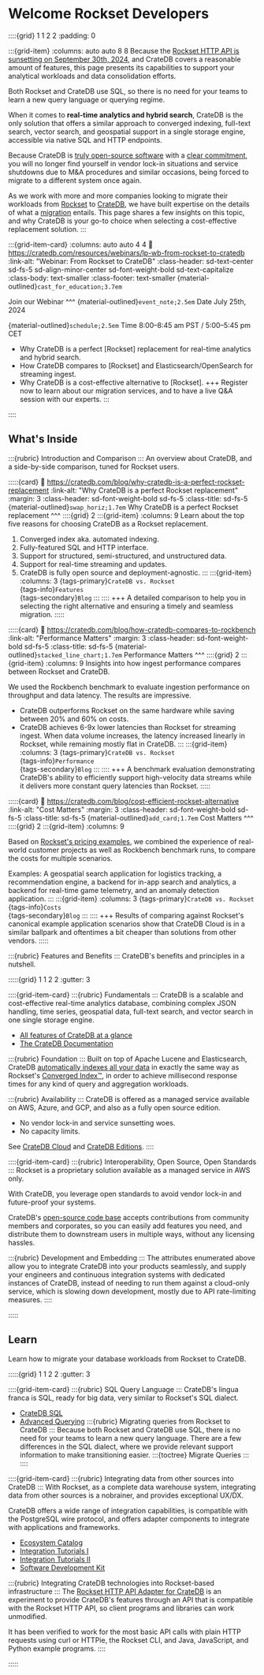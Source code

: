 # Welcome Rockset Developers

<style>
/* Cards with links */
.sd-hide-link-text {
  height: 0;
}
</style>

::::{grid} 1 1 2 2
:padding: 0

:::{grid-item}
:columns: auto auto 8 8
Because the [Rockset HTTP API is sunsetting on September 30th, 2024],
and CrateDB covers a reasonable amount of features, this page
presents its capabilities to support your analytical workloads
and data consolidation efforts.

Both Rockset and CrateDB use SQL, so there is no need for your teams to learn
a new query language or querying regime.

When it comes to **real-time analytics and hybrid search**,
CrateDB is the only solution that offers a similar approach to converged indexing,
full-text search, vector search, and geospatial support in a single storage engine,
accessible via native SQL and HTTP endpoints.

Because CrateDB is [truly open-source software] with a [clear commitment],
you will no longer find yourself
in vendor lock-in situations and service shutdowns due to M&A procedures and
similar occasions, being forced to migrate to a different system once again.

As we work with more and more companies looking to migrate their workloads
from [Rockset] to [CrateDB], we have built expertise on the details of what
a [migration] entails. This page shares a few insights on this topic, and
why CrateDB is your go-to choice when selecting a cost-effective
replacement solution.
:::

:::{grid-item-card}
:columns: auto auto 4 4
:link: https://cratedb.com/resources/webinars/lp-wb-from-rockset-to-cratedb
:link-alt: "Webinar: From Rockset to CrateDB"
:class-header: sd-text-center sd-fs-5 sd-align-minor-center sd-font-weight-bold sd-text-capitalize
:class-body: text-smaller
:class-footer: text-smaller
{material-outlined}`cast_for_education;3.7em`

Join our Webinar
^^^
{material-outlined}`event_note;2.5em` Date
July 25th, 2024

{material-outlined}`schedule;2.5em` Time
8:00–8:45 am PST /
5:00–5:45 pm CET

- Why CrateDB is a perfect \[Rockset\] replacement for real-time analytics and hybrid search. 
- How CrateDB compares to \[Rockset\] and Elasticsearch/OpenSearch for streaming ingest.
- Why CrateDB is a cost-effective alternative to \[Rockset\].
+++
Register now to learn about our migration services,
and to have a live Q&A session with our experts.
:::

::::


## What's Inside

:::{rubric} Introduction and Comparison
:::
An overview about CrateDB, and a side-by-side comparison, tuned for Rockset users.

:::::{card}
:link: https://cratedb.com/blog/why-cratedb-is-a-perfect-rockset-replacement 
:link-alt: "Why CrateDB is a perfect Rockset replacement"
:margin: 3
:class-header: sd-font-weight-bold sd-fs-5
:class-title: sd-fs-5
{material-outlined}`swap_horiz;1.7em` Why CrateDB is a perfect Rockset replacement
^^^
::::{grid} 2
:::{grid-item}
:columns: 9
Learn about the top five reasons for choosing CrateDB as a Rockset replacement.
1. Converged index aka. automated indexing.
2. Fully-featured SQL and HTTP interface.
3. Support for structured, semi-structured, and unstructured data.
4. Support for real-time streaming and updates.
5. CrateDB is fully open source and deployment-agnostic.
:::
:::{grid-item}
:columns: 3
{tags-primary}`CrateDB vs. Rockset` \
{tags-info}`Features` \
{tags-secondary}`Blog`
:::
::::
+++
A detailed comparison to help you in selecting the right alternative and ensuring a
timely and seamless migration.
:::::

:::::{card}
:link: https://cratedb.com/blog/how-cratedb-compares-to-rockbench
:link-alt: "Performance Matters"
:margin: 3
:class-header: sd-font-weight-bold sd-fs-5
:class-title: sd-fs-5
{material-outlined}`stacked_line_chart;1.7em` Performance Matters
^^^
::::{grid} 2
:::{grid-item}
:columns: 9
Insights into how ingest performance compares between Rockset and CrateDB.

We used the Rockbench benchmark to evaluate ingestion performance on throughput
and data latency. The results are impressive.

- CrateDB outperforms Rockset on the same hardware while saving between
  20% and 60% on costs.
- CrateDB achieves 6-9x lower latencies than Rockset for streaming ingest.
  When data volume increases, the latency increased
  linearly in Rockset, while remaining mostly flat in CrateDB.
:::
:::{grid-item}
:columns: 3
{tags-primary}`CrateDB vs. Rockset` \
{tags-info}`Performance` \
{tags-secondary}`Blog`
:::
::::
+++
A benchmark evaluation demonstrating CrateDB's ability to efficiently support
high-velocity data streams while it delivers more constant query latencies
than Rockset.
:::::


:::::{card}
:link: https://cratedb.com/blog/cost-efficient-rockset-alternative
:link-alt: "Cost Matters"
:margin: 3
:class-header: sd-font-weight-bold sd-fs-5
:class-title: sd-fs-5
{material-outlined}`add_card;1.7em` Cost Matters
^^^
::::{grid} 2
:::{grid-item}
:columns: 9

Based on [Rockset's pricing examples], we combined the experience of real-world
customer projects as well as Rockbench benchmark runs, to compare the costs for
multiple scenarios.

Examples: A geospatial search application for logistics tracking, a recommendation engine, a backend
for in-app search and analytics, a backend for real-time game telemetry,
and an anomaly detection application.
:::
:::{grid-item}
:columns: 3
{tags-primary}`CrateDB vs. Rockset` \
{tags-info}`Costs` \
{tags-secondary}`Blog`
:::
::::
+++
Results of comparing against Rockset's canonical example application scenarios
show that CrateDB Cloud is in a similar ballpark and oftentimes a bit cheaper
than solutions from other vendors.
:::::



:::{rubric} Features and Benefits
:::
CrateDB's benefits and principles in a nutshell.

:::::{grid} 1 1 2 2
:gutter: 3

::::{grid-item-card}
:::{rubric} Fundamentals
:::
CrateDB is a scalable and cost-effective real-time analytics database,
combining complex JSON handling, time series, geospatial data, full-text
search, and vector search in one single storage engine.

- [All features of CrateDB at a glance]
- [The CrateDB Documentation]

:::{rubric} Foundation
:::
Built on top of Apache Lucene and Elasticsearch, CrateDB [automatically
indexes all your data] in exactly the same way as Rockset's [Converged
Index™], in order to achieve millisecond response times for any kind
of query and aggregation workloads.

:::{rubric} Availability
:::
CrateDB is offered as a managed service available on AWS, Azure, and GCP,
and also as a fully open source edition.

- No vendor lock-in and service sunsetting woes.
- No capacity limits.

See [CrateDB Cloud] and [CrateDB Editions].
::::

::::{grid-item-card}
:::{rubric} Interoperability, Open Source, Open Standards
:::
Rockset is a proprietary solution available as a managed service in AWS only.

With CrateDB, you leverage open standards to avoid vendor lock-in and
future-proof your systems.

CrateDB's [open-source code base] accepts contributions from community
members and corporates, so you can easily add features you need, and
distribute them to downstream users in multiple ways, without any
licensing hassles.

:::{rubric} Development and Embedding
:::
The attributes enumerated above allow you to integrate CrateDB into your
products seamlessly, and supply your engineers and continuous integration
systems with dedicated instances of CrateDB, instead of needing to run
them against a cloud-only service, which is slowing down development,
mostly due to API rate-limiting measures.
::::

:::::


## Learn
Learn how to migrate your database workloads from Rockset to CrateDB.

:::::{grid} 1 1 2 2
:gutter: 3

::::{grid-item-card}
:::{rubric} SQL Query Language
:::
CrateDB's lingua franca is SQL, ready for big data, very similar to
Rockset's SQL dialect.
- [CrateDB SQL]
- [Advanced Querying]
:::{rubric} Migrating queries from Rockset to CrateDB
:::
Because both Rockset and CrateDB use SQL, there is no need for your teams to
learn a new query language. There are a few differences in the SQL dialect,
where we provide relevant support information to make transitioning easier.
:::{toctree}
Migrate Queries <query>
:::
::::

::::{grid-item-card}
:::{rubric} Integrating data from other sources into CrateDB
:::
With Rockset, as a complete data warehouse system, integrating data from other
sources is a nobrainer, and provides exceptional UX/DX.

CrateDB offers a wide range of integration capabilities, is compatible
with the PostgreSQL wire protocol, and offers adapter components to
integrate with applications and frameworks.

- [Ecosystem Catalog]
- [Integration Tutorials I]
- [Integration Tutorials II]
- [Software Development Kit]

:::{rubric} Integrating CrateDB technologies into Rockset-based infrastructure
:::
The [Rockset HTTP API Adapter for CrateDB] is an experiment to provide
CrateDB's features through an API that is compatible with the Rockset HTTP
API, so client programs and libraries can work unmodified.

It has been verified to work for the most basic API calls with plain
HTTP requests using curl or HTTPie, the Rockset CLI, and Java, JavaScript,
and Python example programs.
::::

:::::



[Advanced Querying]: project:#advanced-querying
[All features of CrateDB at a glance]: project:#all-features
[Amazon DynamoDB Streams]: https://docs.aws.amazon.com/amazondynamodb/latest/developerguide/Streams.html
[Amazon Kinesis Data Streams]: https://aws.amazon.com/kinesis/
[Apache/Confluent Kafka Streams]: https://kafka.apache.org/documentation/streams/
[automatically indexes all your data]: project:#hybrid-index
[clear commitment]: https://cratedb.com/blog/opensource-licensing-founder
[Converged Index™]: https://rockset.com/blog/converged-indexing-the-secret-sauce-behind-rocksets-fast-queries/
[CrateDB]: https://cratedb.com/database
[CrateDB Cloud]: https://cratedb.com/docs/cloud/
[CrateDB Editions]: https://cratedb.com/database/editions
[CrateDB SQL]: project:#sql
[DX]: https://en.wikipedia.org/wiki/User_experience#Developer_experience
[Ecosystem Catalog]: https://cratedb.com/docs/crate/clients-tools/
[Integration Tutorials I]: inv:#integrate
[Integration Tutorials II]: https://community.cratedb.com/t/overview-of-cratedb-integration-tutorials/1015
[migration]: https://cratedb.com/migrations/rockset
[MongoDB Atlas Change Streams]: https://www.mongodb.com/docs/manual/changeStreams/
[open-source code base]: https://github.com/crate/crate
[Rockset]: https://rockset.com/product/
[Rockset's pricing examples]: https://docs.rockset.com/documentation/docs/billing#pricing-examples
[Rockset HTTP API Adapter for CrateDB]: https://cratedb-toolkit.readthedocs.io/adapter/rockset.html
[Rockset HTTP API is sunsetting on September 30th, 2024]: https://docs.rockset.com/documentation/docs/faq
[Software Development Kit]: https://cratedb-toolkit.readthedocs.io/
[The CrateDB Documentation]: https://cratedb.com/docs/
[truly open-source software]: https://cratedb.com/blog/cratedb-doubling-down-on-permissive-licensing-and-the-elasticsearch-lockdown
[UX]: https://en.wikipedia.org/wiki/User_experience
[Zero-ETL]: https://www.datacamp.com/blog/what-is-zero-etl
